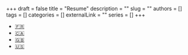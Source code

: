 +++ 
draft = false
title = "Resume"
description = ""
slug = ""
authors = []
tags = []
categories = []
externalLink = ""
series = []
+++

- [🇫🇷](/files/lentali_thomas_cv_fr.pdf)
- [🇨🇦](/files/lentali_thomas_cv_qc.pdf)
- [🇬🇧](/files/lentali_thomas_cv_uk.pdf)
- [🇺🇸](/files/lentali_thomas_cv_us.pdf)

